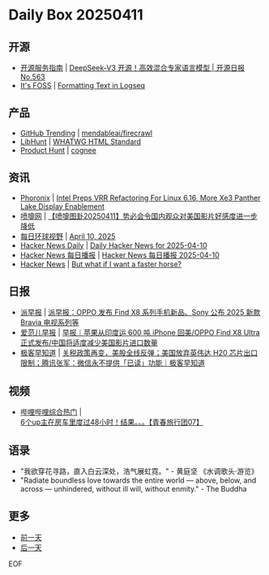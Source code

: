 # Daily Box 20250411

## 开源
- [开源服务指南](https://osguider.com/blog/) | [DeepSeek-V3 开源！高效混合专家语言模型 | 开源日报 No.563](https://osguider.com/blog/post/daily/daily-563/)
- [It's FOSS](https://itsfoss.com/) | [Formatting Text in Logseq](https://itsfoss.com/logseq-format-text/)

## 产品
- [GitHub Trending](https://github.com/trending?since=daily) | [mendableai/firecrawl](https://github.com/mendableai/firecrawl)
- [LibHunt](https://www.libhunt.com/) | [WHATWG HTML Standard](https://www.libhunt.com/r/html)
- [Product Hunt](https://www.producthunt.com) | [cognee](https://www.producthunt.com/posts/cognee)

## 资讯
- [Phoronix](https://www.phoronix.com/) | [Intel Preps VRR Refactoring For Linux 6.16, More Xe3 Panther Lake Display Enablement](https://www.phoronix.com/news/Intel-DRM-Next-Linux-6.16-1)
- [喷嚏网](http://www.dapenti.com/blog/blog.asp?subjectid=70&name=xilei) | [【喷嚏图卦20250411】势必会令国内观众对美国影片好感度进一步降低](http://www.dapenti.com/blog/more.asp?name=xilei&id=185313)
- [每日环球视野](https://idai.ly/) | [April 10, 2025](http://m.idai.ly/se/a193iG?1744214400)
- [Hacker News Daily](https://www.daemonology.net/hn-daily/) | [Daily Hacker News for 2025-04-10](https://www.daemonology.net/hn-daily/2025-04-10.html)
- [Hacker News 每日播报](https://hacker-news.agi.li/) | [Hacker News 每日播报 2025-04-10](https://hacker-news.agi.li/post/2025-04-10)
- [Hacker News](https://news.ycombinator.com/front) | [But what if I want a faster horse?](https://news.ycombinator.com/item?id=43652723)

## 日报
- [派早报](https://sspai.com/tag/%E6%B4%BE%E6%97%A9%E6%8A%A5) | [派早报：OPPO 发布 Find X8 系列手机新品、Sony 公布 2025 新款 Bravia 电视系列等](https://sspai.com/post/98311)
- [爱范儿早报](https://www.ifanr.com/category/ifanrnews) | [早报｜苹果从印度运 600 吨 iPhone 回美/OPPO Find X8 Ultra 正式发布/中国将适度减少美国影片进口数量](https://www.ifanr.com/1620409)
- [极客早知道](https://www.geekpark.net/column/74) | [关税政策再变，美股全线反弹；美国放弃英伟达 H20 芯片出口限制；腾讯张军：微信永不提供「已读」功能｜极客早知道](https://www.geekpark.net/news/348020)

## 视频
- [哔哩哔哩综合热门](https://www.bilibili.com/v/popular/all/) | [6个up主在房车里度过48小时！结果。。。【青春旅行团07】](https://b23.tv/BV1NmdUYhEQZ)

## 语录
- "我欲穿花寻路，直入白云深处，浩气展虹霓。" - 黄庭坚 《水调歌头·游览》
- "Radiate boundless love towards the entire world — above, below, and across — unhindered, without ill will, without enmity." - The Buddha

## 更多
- [前一天](daily-box-20250410.md)
- [后一天](daily-box-20250412.md)

EOF